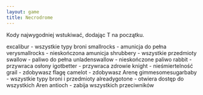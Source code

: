 ```yaml
---
layout: game
title: Necrodrome
---
```


Kody najwygodniej wstukiwać, dodając T na początku.

excalibur 			- wszystkie typy broni
smallrocks 		- amunicja do pełna
verysmallrocks 		- nieskończona amunicja
shrubbery 		- wszystkie przedmioty
swallow 			- paliwo do pełna
unladenswallow 		- nieskończone paliwo
rabbit 			- przywraca osłony
igotbetter 		- przywraca zdrowie
knight 			- nieśmiertelność
grail 			- zdobywasz flagę
camelot 			- zdobywasz Arenę
gimmesomesugarbaby 	- wszystkie typy broni i przedmioty
alreadygotone 		- otwiera dostęp do wszystkich Aren
antioch 			- zabija wszystkich przeciwników
